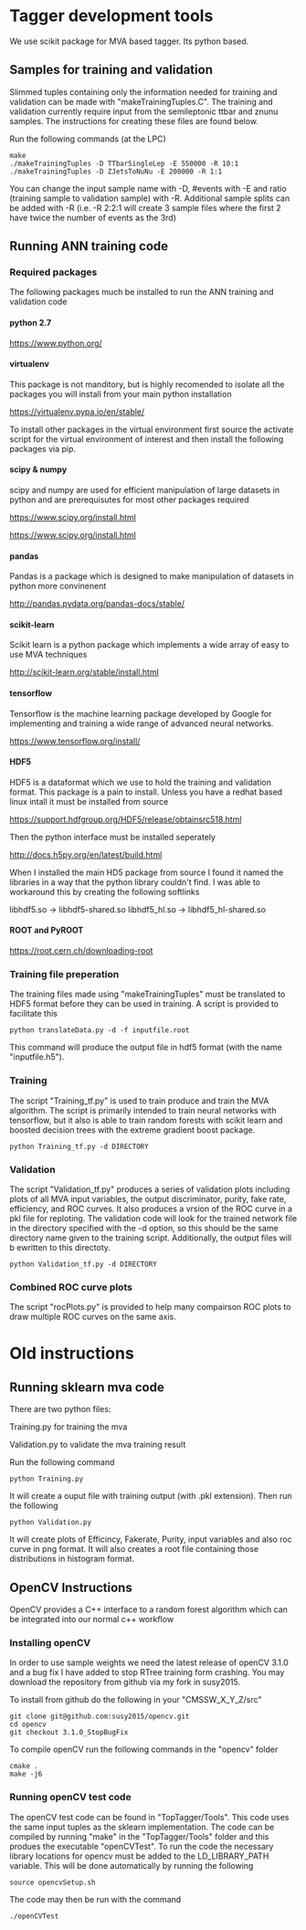 # Tagger development tools

We use scikit package for MVA based tagger. Its python based.

## Samples for training and validation

Slimmed tuples containing only the information needed for training and validation can be made with "makeTrainingTuples.C".  The training and validation currently require input from the semileptonic ttbar and znunu samples.  The instructions for creating these files are found below.

Run the following commands (at the LPC)

```
make 
./makeTrainingTuples -D TTbarSingleLep -E 550000 -R 10:1
./makeTrainingTuples -D ZJetsToNuNu -E 200000 -R 1:1
```

You can change the input sample name with -D, #events with -E and ratio (training sample to validation sample) with -R.  Additional sample splits can be added with -R (i.e. -R 2:2:1 will create 3 sample files where the first 2 have twice the number of events as the 3rd)


## Running ANN training code 

### Required packages 

The following packages much be installed to run the ANN training and validation code 

#### python 2.7

https://www.python.org/

#### virtualenv 

This package is not manditory, but is highly recomended to isolate all the packages you will install from your main python installation 

https://virtualenv.pypa.io/en/stable/

To install other packages in the virtual environment first source the activate script for the virtual environment of interest and then install the following packages via pip.

#### scipy & numpy

scipy and numpy are used for efficient manipulation of large datasets in python and are prerequisutes for most other packages required 

https://www.scipy.org/install.html

https://www.scipy.org/install.html

#### pandas

Pandas is a package which is designed to make manipulation of datasets in python more convinenent

http://pandas.pydata.org/pandas-docs/stable/

#### scikit-learn

Scikit learn is a python package which implements a wide array of easy to use MVA techniques

http://scikit-learn.org/stable/install.html

#### tensorflow

Tensorflow is the machine learning package developed by Google for implementing and training a wide range of advanced neural networks.  

https://www.tensorflow.org/install/

#### HDF5

HDF5 is a dataformat which we use to hold the training and validation format.  This package is a pain to install.  Unless you have a redhat based linux intall it must be installed from source

https://support.hdfgroup.org/HDF5/release/obtainsrc518.html

Then the python interface must be installed seperately 

http://docs.h5py.org/en/latest/build.html

When I installed the main HD5 package from source I found it named the libraries in a way that the python library couldn't find.  I was able to workaround this by creating the following softlinks

libhdf5.so -> libhdf5-shared.so
libhdf5_hl.so -> libhdf5_hl-shared.so

#### ROOT and PyROOT

https://root.cern.ch/downloading-root

### Training file preperation 

The training files made using "makeTrainingTuples" must be translated to HDF5 format before they can be used in training.  A script is provided to facilitate this

```
python translateData.py -d -f inputfile.root
```

This command will produce the output file in hdf5 format (with the name "inputfile.h5").  

### Training

The script "Training_tf.py" is used to train produce and train the MVA algorithm.  The script is primarily intended to train neural networks with tensorflow, but it also is able to train random forests with scikit learn and boosted decision trees with the extreme gradient boost package.

```
python Training_tf.py -d DIRECTORY
```

### Validation 

The script "Validation_tf.py" produces a series of validation plots including plots of all MVA input variables, the output discriminator, purity, fake rate, efficiency, and ROC curves.  It also produces a vrsion of the ROC curve in a pkl file for reploting.  The validation code will look for the trained network file in the directory specified with the -d option, so this should be the same directory name given to the training script.  Additionally, the output files will b ewritten to this directoty.  

```
python Validation_tf.py -d DIRECTORY
```

### Combined ROC curve plots

The script "rocPlots.py" is provided to help many compairson ROC plots to draw multiple ROC curves on the same axis.  

# Old instructions

## Running sklearn mva code

There are two python files: 

Training.py for training the mva

Validation.py to validate the mva training result

Run the following command

```
python Training.py
```

It will create a ouput file with training output (with .pkl extension). Then run the following

```
python Validation.py
```

It will create plots of Efficincy, Fakerate, Purity, input variables and also roc curve in png format. It will also creates a root file containing those distributions in histogram format.

## OpenCV Instructions 

OpenCV provides a C++ interface to a random forest algorithm which can be integrated into our normal c++ workflow

### Installing openCV

In order to use sample weights we need the latest release of openCV 3.1.0 and a bug fix I have added to stop RTree training form crashing.  You may download the repository from github via my fork in susy2015.

To install from github do the following in your "CMSSW_X_Y_Z/src"

```
git clone git@github.com:susy2015/opencv.git
cd opencv
git checkout 3.1.0_StopBugFix
```

To compile openCV run the following commands in the "opencv" folder

```
cmake .
make -j6
```

### Running openCV test code

The openCV test code can be found in "TopTagger/Tools".  This code uses the same input tuples as the sklearn implementation.  The code can be compiled by running "make" in the "TopTagger/Tools" folder and this produes the executable "openCVTest".  To run the code the necessary library locations for opencv must be added to the LD_LIBRARY_PATH variable.  This will be done automatically by running the following

```
source opencvSetup.sh
```

The code may then be run with the command 

```
./openCVTest
```